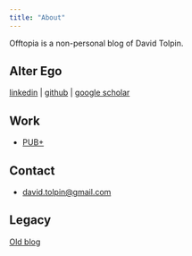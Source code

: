 ```yaml
---
title: "About"
---
```


Offtopia is a non-personal blog of David Tolpin.

## Alter Ego

[linkedin](http://www.linkedin.com/pub/david-tolpin/6/573/1a4) | [github](https://github.com/dtolpin/) | [google scholar](http://scholar.google.com/citations?user=di9-aTh2Qk0C)

## Work

* [PUB+](http://pubplus.com/)

## Contact

* [david.tolpin@gmail.com](mailto:david.tolpin@gmail.com)

## Legacy

[Old blog](http://offtopia.net/wp/)
